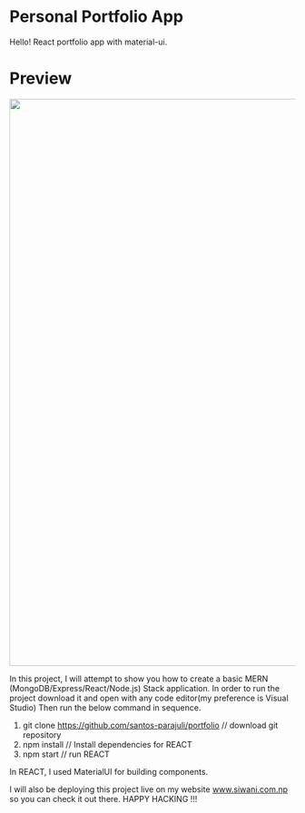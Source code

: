 # Personal Portfolio App
Hello!
React portfolio app with material-ui.

# Preview
<img src="https://i.imgur.com/S0ev4fO.jpg" width="1000" height="1000" />

In this project, I will attempt to show you how to create a basic MERN (MongoDB/Express/React/Node.js) Stack application. In order to run the project download it and open with any code editor(my preference is Visual Studio)
Then run the below command in sequence.

1. git clone https://github.com/santos-parajuli/portfolio // download git repository
2. npm install // Install dependencies for REACT
3. npm start // run REACT

In REACT, I used MaterialUI for building components.

I will also be deploying this project live on my website www.siwani.com.np so you can check it out there.
HAPPY HACKING !!!
